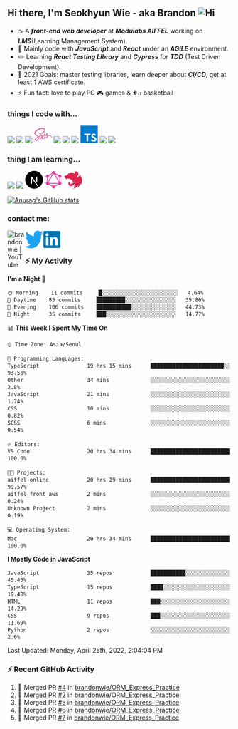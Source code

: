 ## Hi there, I'm Seokhyun Wie - aka Brandon <img src='https://qpluspicture.oss-cn-beijing.aliyuncs.com/6LjjQA/Hi.gif' alt='Hi' width="24"/>

- ☕ A _**front-end web developer**_ at _**Modulabs AIFFEL**_ working on _**LMS**_(Learning Management System).
- 🔄 Mainly code with _**JavaScript**_ and _**React**_ under an _**AGILE**_ environment.
- ✏️ Learning _**React Testing Library**_ and _**Cypress**_ for _**TDD**_ (Test Driven Development).
- 🎯 2021 Goals: master testing libraries, learn deeper about _**CI/CD**_, get at least 1 AWS certificate.
- ⚡ Fun fact: love to play PC 🎮 games️ \& ⛹️‍♂️ basketball

### things I code with...

<img src="https://cdn.jsdelivr.net/gh/devicons/devicon/icons/vscode/vscode-original.svg" width="40px"> <img src="https://cdn.jsdelivr.net/gh/devicons/devicon@latest/icons/javascript/javascript-original.svg" width="40px"> <img src="https://cdn.jsdelivr.net/gh/devicons/devicon@latest/icons/react/react-original.svg" width="40px"> <img src="https://raw.githubusercontent.com/devicons/devicon/master/icons/sass/sass-original.svg" width="40px"> <img src="https://cdn.jsdelivr.net/gh/devicons/devicon@latest/icons/git/git-original.svg" width="40px"> <img src="https://cdn.jsdelivr.net/gh/devicons/devicon/icons/github/github-original.svg" width="40px"> <img src="https://cdn.jsdelivr.net/gh/devicons/devicon/icons/amazonwebservices/amazonwebservices-original.svg" width="40px"> <img src="https://raw.githubusercontent.com/devicons/devicon/master/icons/typescript/typescript-original.svg" width="40px"> <img src="https://cdn.jsdelivr.net/gh/devicons/devicon@latest/icons/mongodb/mongodb-original.svg" width="40px"> <img src="https://cdn.jsdelivr.net/gh/devicons/devicon@latest/icons/nodejs/nodejs-plain.svg" width="40px">

### thing I am learning...

<img src="https://cdn.jsdelivr.net/gh/devicons/devicon/icons/jest/jest-plain.svg" width="40px"> <img src="https://icons-for-free.com/iconfiles/png/512/cypress-1324440144114984250.png" width="40px"> <img src="https://raw.githubusercontent.com/devicons/devicon/master/icons/nextjs/nextjs-original.svg" width="40px"> <img src="https://raw.githubusercontent.com/devicons/devicon/master/icons/graphql/graphql-plain.svg" width="40px"> <img src="https://raw.githubusercontent.com/devicons/devicon/master/icons/nestjs/nestjs-plain.svg" width="40px">

<!-- GitHub Stats -->

[![Anurag's GitHub stats](https://github-readme-stats.vercel.app/api?username=brandonwie&show_icons=true&title_color=ffc857&icon_color=8ac926&text_color=daf7dc&bg_color=151515&hide=stars&custom_title=Brandon's GitHub Stats)](https://github.com/anuraghazra/github-readme-stats)

### contact me:

[<img align="left" alt="brandonwie | YouTube" width="40px" src="https://iconape.com/wp-content/png_logo_vector/youtube-social-white-squircle.png" />][youtube] [<img align="left" alt="brandonwie | Twitter" width="40px" src="https://raw.githubusercontent.com/devicons/devicon/master/icons/twitter/twitter-original.svg" />][twitter] [<img align="left" alt="brandonwie | LinkedIn" width="40px" src="https://raw.githubusercontent.com/devicons/devicon/master/icons/linkedin/linkedin-original.svg" />][linkedin]

<br />
<br />

### ⚡ My Activity

<!--START_SECTION:waka-->
**I'm a Night 🦉** 

```text
🌞 Morning    11 commits     █░░░░░░░░░░░░░░░░░░░░░░░░   4.64% 
🌆 Daytime    85 commits     █████████░░░░░░░░░░░░░░░░   35.86% 
🌃 Evening    106 commits    ███████████░░░░░░░░░░░░░░   44.73% 
🌙 Night      35 commits     ███░░░░░░░░░░░░░░░░░░░░░░   14.77%

```


📊 **This Week I Spent My Time On** 

```text
⌚︎ Time Zone: Asia/Seoul

💬 Programming Languages: 
TypeScript               19 hrs 15 mins      ███████████████████████░░   93.58% 
Other                    34 mins             ░░░░░░░░░░░░░░░░░░░░░░░░░   2.8% 
JavaScript               21 mins             ░░░░░░░░░░░░░░░░░░░░░░░░░   1.74% 
CSS                      10 mins             ░░░░░░░░░░░░░░░░░░░░░░░░░   0.82% 
SCSS                     6 mins              ░░░░░░░░░░░░░░░░░░░░░░░░░   0.54%

🔥 Editors: 
VS Code                  20 hrs 34 mins      █████████████████████████   100.0%

🐱‍💻 Projects: 
aiffel-online            20 hrs 29 mins      █████████████████████████   99.57% 
aiffel_front_aws         2 mins              ░░░░░░░░░░░░░░░░░░░░░░░░░   0.24% 
Unknown Project          2 mins              ░░░░░░░░░░░░░░░░░░░░░░░░░   0.19%

💻 Operating System: 
Mac                      20 hrs 34 mins      █████████████████████████   100.0%

```

**I Mostly Code in JavaScript** 

```text
JavaScript               35 repos            ███████████░░░░░░░░░░░░░░   45.45% 
TypeScript               15 repos            ████░░░░░░░░░░░░░░░░░░░░░   19.48% 
HTML                     11 repos            ███░░░░░░░░░░░░░░░░░░░░░░   14.29% 
CSS                      9 repos             ███░░░░░░░░░░░░░░░░░░░░░░   11.69% 
Python                   2 repos             ░░░░░░░░░░░░░░░░░░░░░░░░░   2.6%

```



<!--END_SECTION:waka-->

<!--RECENT_ACTIVITY:last_update-->
Last Updated: Monday, April 25th, 2022, 2:04:04 PM
<!--RECENT_ACTIVITY:last_update_end-->

### ⚡ Recent GitHub Activity

<!--RECENT_ACTIVITY:start-->
1. 🎉 Merged PR [#4](https://github.com/brandonwie/ORM_Express_Practice/pull/4) in [brandonwie/ORM_Express_Practice](https://github.com/brandonwie/ORM_Express_Practice)
2. 🎉 Merged PR [#2](https://github.com/brandonwie/ORM_Express_Practice/pull/2) in [brandonwie/ORM_Express_Practice](https://github.com/brandonwie/ORM_Express_Practice)
3. 🎉 Merged PR [#5](https://github.com/brandonwie/ORM_Express_Practice/pull/5) in [brandonwie/ORM_Express_Practice](https://github.com/brandonwie/ORM_Express_Practice)
4. 🎉 Merged PR [#6](https://github.com/brandonwie/ORM_Express_Practice/pull/6) in [brandonwie/ORM_Express_Practice](https://github.com/brandonwie/ORM_Express_Practice)
5. 🎉 Merged PR [#7](https://github.com/brandonwie/ORM_Express_Practice/pull/7) in [brandonwie/ORM_Express_Practice](https://github.com/brandonwie/ORM_Express_Practice)
<!--RECENT_ACTIVITY:end-->

[youtube]: https://www.youtube.com/channel/UC7tk3UT7nn3cZNC2KBdb-4Q
[linkedin]: https://linkedin.com/in/brandonwie
[twitter]: https://twitter.com/brandonwie
